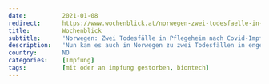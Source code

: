 ```yaml
---
date:          2021-01-08
redirect:      https://www.wochenblick.at/norwegen-zwei-todesfaelle-in-pflegeheim-nach-covid-impfung/
title:         Wochenblick
subtitle:      'Norwegen: Zwei Todesfälle in Pflegeheim nach Covid-Impfung'
description:   'Nun kam es auch in Norwegen zu zwei Todesfällen in engem zeitlichen Abstand zur Impfung von Pfizer/Biontech.'
country:       NO
categories:    [Impfung]
tags:          [mit oder an impfung gestorben, biontech]
---
```

